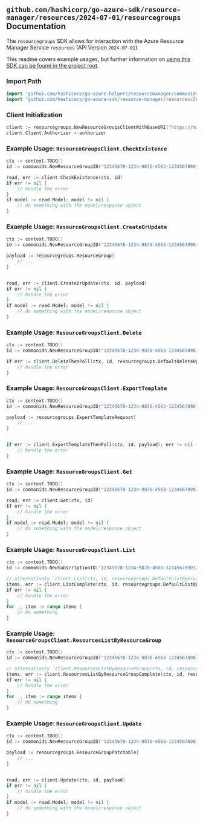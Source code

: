 
## `github.com/hashicorp/go-azure-sdk/resource-manager/resources/2024-07-01/resourcegroups` Documentation

The `resourcegroups` SDK allows for interaction with the Azure Resource Manager Service `resources` (API Version `2024-07-01`).

This readme covers example usages, but further information on [using this SDK can be found in the project root](https://github.com/hashicorp/go-azure-sdk/tree/main/docs).

### Import Path

```go
import "github.com/hashicorp/go-azure-helpers/resourcemanager/commonids"
import "github.com/hashicorp/go-azure-sdk/resource-manager/resources/2024-07-01/resourcegroups"
```


### Client Initialization

```go
client := resourcegroups.NewResourceGroupsClientWithBaseURI("https://management.azure.com")
client.Client.Authorizer = authorizer
```


### Example Usage: `ResourceGroupsClient.CheckExistence`

```go
ctx := context.TODO()
id := commonids.NewResourceGroupID("12345678-1234-9876-4563-123456789012", "example-resource-group")

read, err := client.CheckExistence(ctx, id)
if err != nil {
	// handle the error
}
if model := read.Model; model != nil {
	// do something with the model/response object
}
```


### Example Usage: `ResourceGroupsClient.CreateOrUpdate`

```go
ctx := context.TODO()
id := commonids.NewResourceGroupID("12345678-1234-9876-4563-123456789012", "example-resource-group")

payload := resourcegroups.ResourceGroup{
	// ...
}


read, err := client.CreateOrUpdate(ctx, id, payload)
if err != nil {
	// handle the error
}
if model := read.Model; model != nil {
	// do something with the model/response object
}
```


### Example Usage: `ResourceGroupsClient.Delete`

```go
ctx := context.TODO()
id := commonids.NewResourceGroupID("12345678-1234-9876-4563-123456789012", "example-resource-group")

if err := client.DeleteThenPoll(ctx, id, resourcegroups.DefaultDeleteOperationOptions()); err != nil {
	// handle the error
}
```


### Example Usage: `ResourceGroupsClient.ExportTemplate`

```go
ctx := context.TODO()
id := commonids.NewResourceGroupID("12345678-1234-9876-4563-123456789012", "example-resource-group")

payload := resourcegroups.ExportTemplateRequest{
	// ...
}


if err := client.ExportTemplateThenPoll(ctx, id, payload); err != nil {
	// handle the error
}
```


### Example Usage: `ResourceGroupsClient.Get`

```go
ctx := context.TODO()
id := commonids.NewResourceGroupID("12345678-1234-9876-4563-123456789012", "example-resource-group")

read, err := client.Get(ctx, id)
if err != nil {
	// handle the error
}
if model := read.Model; model != nil {
	// do something with the model/response object
}
```


### Example Usage: `ResourceGroupsClient.List`

```go
ctx := context.TODO()
id := commonids.NewSubscriptionID("12345678-1234-9876-4563-123456789012")

// alternatively `client.List(ctx, id, resourcegroups.DefaultListOperationOptions())` can be used to do batched pagination
items, err := client.ListComplete(ctx, id, resourcegroups.DefaultListOperationOptions())
if err != nil {
	// handle the error
}
for _, item := range items {
	// do something
}
```


### Example Usage: `ResourceGroupsClient.ResourcesListByResourceGroup`

```go
ctx := context.TODO()
id := commonids.NewResourceGroupID("12345678-1234-9876-4563-123456789012", "example-resource-group")

// alternatively `client.ResourcesListByResourceGroup(ctx, id, resourcegroups.DefaultResourcesListByResourceGroupOperationOptions())` can be used to do batched pagination
items, err := client.ResourcesListByResourceGroupComplete(ctx, id, resourcegroups.DefaultResourcesListByResourceGroupOperationOptions())
if err != nil {
	// handle the error
}
for _, item := range items {
	// do something
}
```


### Example Usage: `ResourceGroupsClient.Update`

```go
ctx := context.TODO()
id := commonids.NewResourceGroupID("12345678-1234-9876-4563-123456789012", "example-resource-group")

payload := resourcegroups.ResourceGroupPatchable{
	// ...
}


read, err := client.Update(ctx, id, payload)
if err != nil {
	// handle the error
}
if model := read.Model; model != nil {
	// do something with the model/response object
}
```
